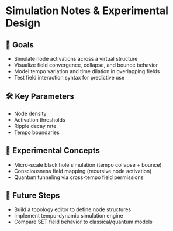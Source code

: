 
# Simulation Notes & Experimental Design

## 🎯 Goals

- Simulate node activations across a virtual structure
- Visualize field convergence, collapse, and bounce behavior
- Model tempo variation and time dilation in overlapping fields
- Test field interaction syntax for predictive use

## 🛠 Key Parameters

- Node density
- Activation thresholds
- Ripple decay rate
- Tempo boundaries

## 🧪 Experimental Concepts

- Micro-scale black hole simulation (tempo collapse + bounce)
- Consciousness field mapping (recursive node activation)
- Quantum tunneling via cross-tempo field permissions

## 🔄 Future Steps

- Build a topology editor to define node structures
- Implement tempo-dynamic simulation engine
- Compare SET field behavior to classical/quantum models
